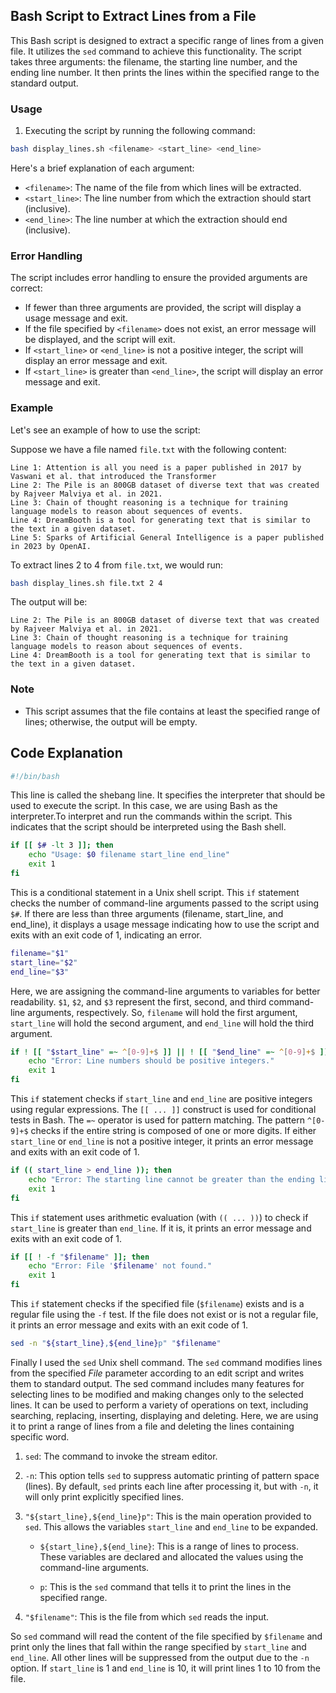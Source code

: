 ## Bash Script to Extract Lines from a File

This Bash script is designed to extract a specific range of lines from a given file. It utilizes the `sed` command to achieve this functionality. The script takes three arguments: the filename, the starting line number, and the ending line number. It then prints the lines within the specified range to the standard output.

### Usage

1. Executing the script by running the following command:

```bash
bash display_lines.sh <filename> <start_line> <end_line>
```

Here's a brief explanation of each argument:

- `<filename>`: The name of the file from which lines will be extracted.
- `<start_line>`: The line number from which the extraction should start (inclusive).
- `<end_line>`: The line number at which the extraction should end (inclusive).

### Error Handling

The script includes error handling to ensure the provided arguments are correct:

- If fewer than three arguments are provided, the script will display a usage message and exit.
- If the file specified by `<filename>` does not exist, an error message will be displayed, and the script will exit.
- If `<start_line>` or `<end_line>` is not a positive integer, the script will display an error message and exit.
- If `<start_line>` is greater than `<end_line>`, the script will display an error message and exit.

### Example

Let's see an example of how to use the script:

Suppose we have a file named `file.txt` with the following content:

```
Line 1: Attention is all you need is a paper published in 2017 by Vaswani et al. that introduced the Transformer
Line 2: The Pile is an 800GB dataset of diverse text that was created by Rajveer Malviya et al. in 2021.
Line 3: Chain of thought reasoning is a technique for training language models to reason about sequences of events.
Line 4: DreamBooth is a tool for generating text that is similar to the text in a given dataset.
Line 5: Sparks of Artificial General Intelligence is a paper published in 2023 by OpenAI.
```

To extract lines 2 to 4 from `file.txt`, we would run:

```bash
bash display_lines.sh file.txt 2 4
```

The output will be:

```
Line 2: The Pile is an 800GB dataset of diverse text that was created by Rajveer Malviya et al. in 2021.
Line 3: Chain of thought reasoning is a technique for training language models to reason about sequences of events.
Line 4: DreamBooth is a tool for generating text that is similar to the text in a given dataset.
```

### Note

- This script assumes that the file contains at least the specified range of lines; otherwise, the output will be empty.


## Code Explanation

```bash
#!/bin/bash
```
This line is called the shebang line. It specifies the interpreter that should be used to execute the script. In this case, we are using Bash as the interpreter.To interpret and run the commands within the script. This indicates that the script should be interpreted using the Bash shell.

```bash
if [[ $# -lt 3 ]]; then
    echo "Usage: $0 filename start_line end_line"
    exit 1
fi
```
This is a conditional statement in a Unix shell script.
This `if` statement checks the number of command-line arguments passed to the script using `$#`. If there are less than three arguments (filename, start_line, and end_line), it displays a usage message indicating how to use the script and exits with an exit code of 1, indicating an error.

```bash
filename="$1"
start_line="$2"
end_line="$3"
```
Here, we are assigning the command-line arguments to variables for better readability. `$1`, `$2`, and `$3` represent the first, second, and third command-line arguments, respectively. So, `filename` will hold the first argument, `start_line` will hold the second argument, and `end_line` will hold the third argument.

```bash
if ! [[ "$start_line" =~ ^[0-9]+$ ]] || ! [[ "$end_line" =~ ^[0-9]+$ ]]; then
    echo "Error: Line numbers should be positive integers."
    exit 1
fi
```
This `if` statement checks if `start_line` and `end_line` are positive integers using regular expressions. The `[[ ... ]]` construct is used for conditional tests in Bash. The `=~` operator is used for pattern matching. The pattern `^[0-9]+$` checks if the entire string is composed of one or more digits. If either `start_line` or `end_line` is not a positive integer, it prints an error message and exits with an exit code of 1.

```bash
if (( start_line > end_line )); then
    echo "Error: The starting line cannot be greater than the ending line."
    exit 1
fi
```
This `if` statement uses arithmetic evaluation (with `(( ... ))`) to check if `start_line` is greater than `end_line`. If it is, it prints an error message and exits with an exit code of 1.

```bash
if [[ ! -f "$filename" ]]; then
    echo "Error: File '$filename' not found."
    exit 1
fi
```
This `if` statement checks if the specified file (`$filename`) exists and is a regular file using the `-f` test. If the file does not exist or is not a regular file, it prints an error message and exits with an exit code of 1.

```bash
sed -n "${start_line},${end_line}p" "$filename"
```
Finally I used the `sed` Unix shell command. The `sed` command modifies lines from the specified *File* parameter according to an edit script and writes them to standard output. The sed command includes many features for selecting lines to be modified and making changes only to the selected lines. It can be used to perform a variety of operations on text, including searching, replacing, inserting, displaying and deleting. Here, we are using it to print a range of lines from a file and deleting the lines containing specific word.

1. `sed`: The command to invoke the stream editor.

2. `-n`: This option tells `sed` to suppress automatic printing of pattern space (lines). By default, `sed` prints each line after processing it, but with `-n`, it will only print explicitly specified lines.

3. `"${start_line},${end_line}p"`: This is the main operation provided to `sed`. This allows the variables `start_line` and `end_line` to be expanded. 

   - `${start_line},${end_line}`: This is a range of lines to process. These variables are declared and allocated the values using the command-line arguments.
  
   - `p`: This is the `sed` command that tells it to print the lines in the specified range.

4. `"$filename"`: This is the file from which `sed` reads the input.

So `sed` command will read the content of the file specified by `$filename` and print only the lines that fall within the range specified by `start_line` and `end_line`. All other lines will be suppressed from the output due to the `-n` option. If `start_line` is 1 and `end_line` is 10, it will print lines 1 to 10 from the file.